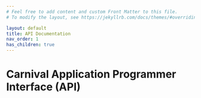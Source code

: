 ```yaml
---
# Feel free to add content and custom Front Matter to this file.
# To modify the layout, see https://jekyllrb.com/docs/themes/#overriding-theme-defaults

layout: default
title: API Documentation
nav_order: 1
has_children: true
---
```


# Carnival Application Programmer Interface (API)
